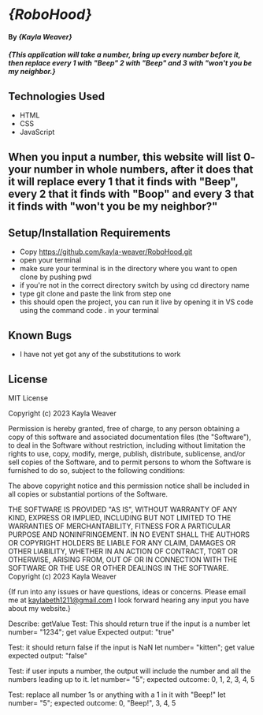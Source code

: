 # _{RoboHood}_

#### By _**{Kayla Weaver}**_

#### _{This application will take a number, bring up every number before it, then replace every 1 with "Beep" 2 with "Beep" and 3 with "won't you be  my neighbor.}_

## Technologies Used

* HTML
* CSS
* JavaScript

## When you input a number, this website will list 0- your number in whole numbers, after it does  that it will replace every 1 that it finds with "Beep", every 2 that it finds with "Boop" and  every 3 that it finds with "won't you be my neighbor?"

## Setup/Installation Requirements

* Copy https://github.com/kayla-weaver/RoboHood.git
* open your terminal
* make sure your terminal is in the directory where you want to open clone by pushing pwd
* if you're not in the correct directory switch by using cd directory name
* type git clone and paste the link from step one
* this should open the project, you can run it live by opening it in VS code using the command code . in your terminal


## Known Bugs

* I have not yet got any of the substitutions to work

## License

MIT License

Copyright (c) 2023 Kayla Weaver

Permission is hereby granted, free of charge, to any person obtaining a copy of this software and associated documentation files (the "Software"), to deal in the Software without restriction, including without limitation the rights to use, copy, modify, merge, publish, distribute, sublicense, and/or sell copies of the Software, and to permit persons to whom the Software is furnished to do so, subject to the following conditions:

The above copyright notice and this permission notice shall be included in all copies or substantial portions of the Software.

THE SOFTWARE IS PROVIDED "AS IS", WITHOUT WARRANTY OF ANY KIND, EXPRESS OR IMPLIED, INCLUDING BUT NOT LIMITED TO THE WARRANTIES OF MERCHANTABILITY, FITNESS FOR A PARTICULAR PURPOSE AND NONINFRINGEMENT. IN NO EVENT SHALL THE AUTHORS OR COPYRIGHT HOLDERS BE LIABLE FOR ANY CLAIM, DAMAGES OR OTHER LIABILITY, WHETHER IN AN ACTION OF CONTRACT, TORT OR OTHERWISE, ARISING FROM, OUT OF OR IN CONNECTION WITH THE SOFTWARE OR THE USE OR OTHER DEALINGS IN THE SOFTWARE. Copyright (c) 2023 Kayla Weaver

{If run into any issues or have questions, ideas or concerns. Please email me at kaylabeth1211@gmail.com I look forward hearing any input you have about my website.}
























Describe: getValue
Test: This should return true if the input is a number 
let number= "1234"; get value
Expected output: "true" 

Test: it should return false if the input is NaN
let number= "kitten"; get value
expected output: "false"

Test: if user inputs a number, the output will include the number and all the numbers leading up to it.
let number= "5";
expected outcome: 0, 1, 2, 3, 4, 5

Test: replace all number 1s or anything with a 1 in it with "Beep!"
let number= "5";
expected outcome: 0, "Beep!", 3, 4, 5
